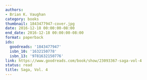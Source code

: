 ```yaml
---
authors:
- Brian K. Vaughan
category: books
thumbnail: 1843477947-cover.jpg
date: 2016-12-18 00:00:00-08:00
end_date: 2016-12-18 00:00:00-08:00
format: paperback
ids:
  goodreads: '1843477947'
  isbn_10: '1632150778'
  isbn_13: '9781632150776'
link: https://www.goodreads.com/book/show/23093367-saga-vol-4
status: read
title: Saga, Vol. 4
---
```

